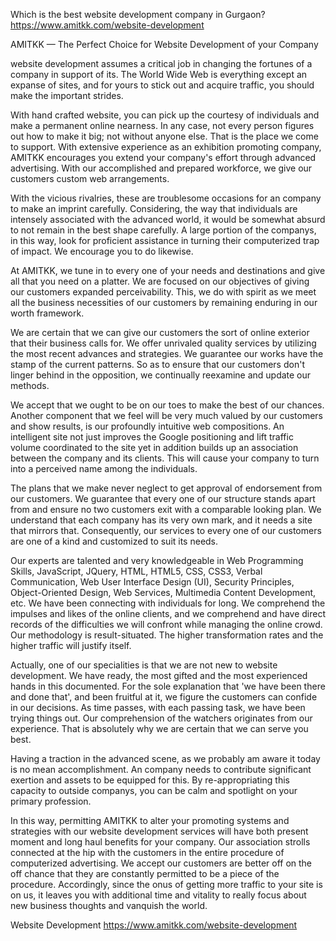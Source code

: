 Which is the best website development company in Gurgaon? 
https://www.amitkk.com/website-development

AMITKK — The Perfect Choice for Website Development of your Company 

website development assumes a critical job in changing the fortunes of a company in support of its. The World Wide Web is everything except an expanse of sites, and for yours to stick out and acquire traffic, you should make the important strides. 

With hand crafted website, you can pick up the courtesy of individuals and make a permanent online nearness. In any case, not every person figures out how to make it big; not without anyone else. That is the place we come to support. With extensive experience as an exhibition promoting company, AMITKK encourages you extend your company's effort through advanced advertising. With our accomplished and prepared workforce, we give our customers custom web arrangements. 

With the vicious rivalries, these are troublesome occasions for an company to make an imprint carefully. Considering, the way that individuals are intensely associated with the advanced world, it would be somewhat absurd to not remain in the best shape carefully. A large portion of the companys, in this way, look for proficient assistance in turning their computerized trap of impact. We encourage you to do likewise. 

At AMITKK, we tune in to every one of your needs and destinations and give all that you need on a platter. We are focused on our objectives of giving our customers expanded perceivability. This, we do with spirit as we meet all the business necessities of our customers by remaining enduring in our worth framework. 

We are certain that we can give our customers the sort of online exterior that their business calls for. We offer unrivaled quality services by utilizing the most recent advances and strategies. We guarantee our works have the stamp of the current patterns. So as to ensure that our customers don't linger behind in the opposition, we continually reexamine and update our methods. 

We accept that we ought to be on our toes to make the best of our chances. Another component that we feel will be very much valued by our customers and show results, is our profoundly intuitive web compositions. An intelligent site not just improves the Google positioning and lift traffic volume coordinated to the site yet in addition builds up an association between the company and its clients. This will cause your company to turn into a perceived name among the individuals. 

The plans that we make never neglect to get approval of endorsement from our customers. We guarantee that every one of our structure stands apart from and ensure no two customers exit with a comparable looking plan. We understand that each company has its very own mark, and it needs a site that mirrors that. Consequently, our services to every one of our customers are one of a kind and customized to suit its needs. 

Our experts are talented and very knowledgeable in Web Programming Skills, JavaScript, JQuery, HTML, HTML5, CSS, CSS3, Verbal Communication, Web User Interface Design (UI), Security Principles, Object-Oriented Design, Web Services, Multimedia Content Development, etc. We have been connecting with individuals for long. We comprehend the impulses and likes of the online clients, and we comprehend and have direct records of the difficulties we will confront while managing the online crowd. Our methodology is result-situated. The higher transformation rates and the higher traffic will justify itself. 

Actually, one of our specialities is that we are not new to website development. We have ready, the most gifted and the most experienced hands in this documented. For the sole explanation that 'we have been there and done that', and been fruitful at it, we figure the customers can confide in our decisions. As time passes, with each passing task, we have been trying things out. Our comprehension of the watchers originates from our experience. That is absolutely why we are certain that we can serve you best. 

Having a traction in the advanced scene, as we probably am aware it today is no mean accomplishment. An company needs to contribute significant exertion and assets to be equipped for this. By re-appropriating this capacity to outside companys, you can be calm and spotlight on your primary profession. 

In this way, permitting AMITKK to alter your promoting systems and strategies with our website development services will have both present moment and long haul benefits for your company. Our association strolls connected at the hip with the customers in the entire procedure of computerized advertising. We accept our customers are better off on the off chance that they are constantly permitted to be a piece of the procedure. Accordingly, since the onus of getting more traffic to your site is on us, it leaves you with additional time and vitality to really focus about new business thoughts and vanquish the world. 

Website Development
https://www.amitkk.com/website-development
